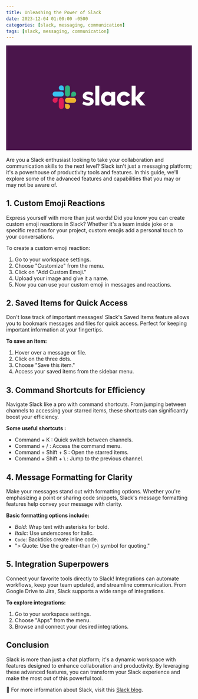 ```yaml
---
title: Unleashing the Power of Slack 
date: 2023-12-04 01:00:00 -0500
categories: [slack, messaging, communication]
tags: [slack, messaging, communication]
---
```


![Unleashing the Power of Slack](/assets/img/posts/2023/unleasing_the_power_of_slack/unleasing_the_power_of_slack.jpg)


Are you a Slack enthusiast looking to take your collaboration and communication skills to the next level? Slack isn't just a messaging platform; it's a powerhouse of productivity tools and features. In this guide, we'll explore some of the advanced features and capabilities that you may or may not be aware of.


## 1. **Custom Emoji Reactions**

Express yourself with more than just words! Did you know you can create custom emoji reactions in Slack? Whether it's a team inside joke or a specific reaction for your project, custom emojis add a personal touch to your conversations.

To create a custom emoji reaction:

1. Go to your workspace settings.
2. Choose "Customize" from the menu.
3. Click on "Add Custom Emoji."
4. Upload your image and give it a name.
5. Now you can use your custom emoji in messages and reactions.



## 2. Saved Items for Quick Access

Don't lose track of important messages! Slack's Saved Items feature allows you to bookmark messages and files for quick access. Perfect for keeping important information at your fingertips.

**To save an item:**

1. Hover over a message or file.
2. Click on the three dots.
3. Choose "Save this item."
4. Access your saved items from the sidebar menu.


## 3. Command Shortcuts for Efficiency

Navigate Slack like a pro with command shortcuts. From jumping between channels to accessing your starred items, these shortcuts can significantly boost your efficiency.

**Some useful shortcuts :** 

- Command + K : Quick switch between channels.
- Command + / : Access the command menu.
- Command + Shift + S : Open the starred items.
- Command + Shift + \ : Jump to the previous channel.


## 4. Message Formatting for Clarity

Make your messages stand out with formatting options. Whether you're emphasizing a point or sharing code snippets, Slack's message formatting features help convey your message with clarity.

**Basic formatting options include:**

- *Bold*: Wrap text with asterisks for bold.
- _Italic_: Use underscores for italic.
- `Code`: Backticks create inline code.
- "> Quote: Use the greater-than (>) symbol for quoting."


## 5. Integration Superpowers

Connect your favorite tools directly to Slack! Integrations can automate workflows, keep your team updated, and streamline communication. From Google Drive to Jira, Slack supports a wide range of integrations.

**To explore integrations:**

1. Go to your workspace settings.
2. Choose "Apps" from the menu.
3. Browse and connect your desired integrations.


## Conclusion

Slack is more than just a chat platform; it's a dynamic workspace with features designed to enhance collaboration and productivity. By leveraging these advanced features, you can transform your Slack experience and make the most out of this powerful tool.


📝 For more information about Slack, visit this [Slack blog](https://slack.com/blog/productivity/slick-features-and-capabilities-you-didnt-know-about-in-slack).